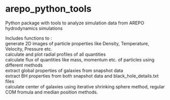 # arepo_python_tools
Python package with tools to analyze simulation data from AREPO hydrodynamics simulations

Includes functions to :  
generate 2D images of particle properties like Density, Temperature, Velocity, Pressure etc.  
calculate and plot radial profiles of all quantities  
calculate flux of quantities like mass, momentum etc. of particles using different methods  
extract global properties of galaxies from snapshot data  
extract BH properties from both snapshot data and black_hole_details.txt files  
calculate center of galaxies using iterative shrinking sphere method, regular COM fromula and median position methods.  
